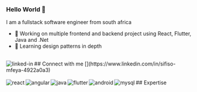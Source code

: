 ### Hello World 👋
I am a fullstack software engineer from south africa
- 🔭 Working on multiple frontend and backend project using React, Flutter, Java and .Net
- 🌱 Learning design patterns in depth
<br>
## Connect with me
[<img align="left" alt="linked-in" src="https://img.shields.io/badge/linkedin-%230077B5.svg?&style=for-the-badge&logo=linkedin&logoColor=white" />](https://www.linkedin.com/in/sifiso-mfeya-4922a0a3)
<br>
<br>
## Expertise
<img align="left" alt="react" src="https://img.shields.io/badge/react%20-%2320232a.svg?&style=for-the-badge&logo=react&logoColor=%2361DAFB" />
<img align="left" alt="angular" src="https://img.shields.io/badge/Angular-DD0031?style=for-the-badge&logo=angular&logoColor=white" />
<img align="left" alt="java" src="https://img.shields.io/badge/Java-ED8B00?style=for-the-badge&logo=java&logoColor=white" />
<img align="left" alt="flutter" src="https://img.shields.io/badge/Flutter-02569B?style=for-the-badge&logo=flutter&logoColor=white" />
<img align="left" alt="android" src="https://img.shields.io/badge/Android-3DDC84?logo=android&logoColor=white&style=for-the-badge" />
<img align="left" alt="mysql" src="https://img.shields.io/badge/MySQL-00000F?style=for-the-badge&logo=mysql&logoColor=white" />
<br>
<br>
